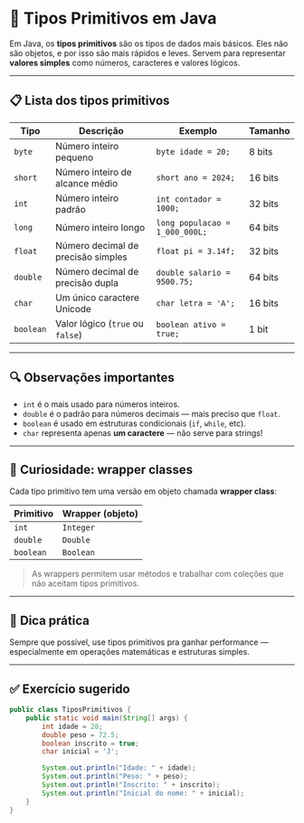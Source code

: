 # 🔹 Tipos Primitivos em Java

Em Java, os **tipos primitivos** são os tipos de dados mais básicos. Eles não são objetos, e por isso são mais rápidos e leves. Servem para representar **valores simples** como números, caracteres e valores lógicos.

---

## 📋 Lista dos tipos primitivos

| Tipo       | Descrição                             | Exemplo           | Tamanho |
|------------|----------------------------------------|-------------------|---------|
| `byte`     | Número inteiro pequeno                 | `byte idade = 20;`         | 8 bits |
| `short`    | Número inteiro de alcance médio        | `short ano = 2024;`        | 16 bits |
| `int`      | Número inteiro padrão                  | `int contador = 1000;`     | 32 bits |
| `long`     | Número inteiro longo                   | `long populacao = 1_000_000L;` | 64 bits |
| `float`    | Número decimal de precisão simples      | `float pi = 3.14f;`        | 32 bits |
| `double`   | Número decimal de precisão dupla        | `double salario = 9500.75;`| 64 bits |
| `char`     | Um único caractere Unicode              | `char letra = 'A';`        | 16 bits |
| `boolean`  | Valor lógico (`true` ou `false`)        | `boolean ativo = true;`    | 1 bit  |

---

## 🔍 Observações importantes

- `int` é o mais usado para números inteiros.
- `double` é o padrão para números decimais — mais preciso que `float`.
- `boolean` é usado em estruturas condicionais (`if`, `while`, etc).
- `char` representa apenas **um caractere** — não serve para strings!

---

## 🧠 Curiosidade: wrapper classes

Cada tipo primitivo tem uma versão em objeto chamada **wrapper class**:

| Primitivo | Wrapper (objeto) |
|-----------|------------------|
| `int`     | `Integer`        |
| `double`  | `Double`         |
| `boolean` | `Boolean`        |

> As wrappers permitem usar métodos e trabalhar com coleções que não aceitam tipos primitivos.

---

## 📌 Dica prática

Sempre que possível, use tipos primitivos pra ganhar performance — especialmente em operações matemáticas e estruturas simples.

---

## ✅ Exercício sugerido

```java
public class TiposPrimitivos {
    public static void main(String[] args) {
        int idade = 28;
        double peso = 72.5;
        boolean inscrito = true;
        char inicial = 'J';

        System.out.println("Idade: " + idade);
        System.out.println("Peso: " + peso);
        System.out.println("Inscrito: " + inscrito);
        System.out.println("Inicial do nome: " + inicial);
    }
}
```